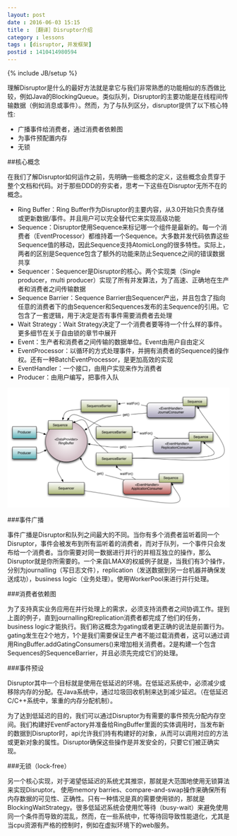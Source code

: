 ```yaml
---
layout: post
date : 2016-06-03 15:15
title : ［翻译］Disruptor介绍
category : lessons
tags : [disruptor, 并发框架]
postid : 1410414980594
---
```

{% include JB/setup %}

理解Disruptor是什么的最好方法就是拿它与我们非常熟悉的功能相似的东西做比较，例如Java的BlockingQueue。类似队列，Disruptor的主要功能是在线程间传输数据（例如消息或事件）。然而，为了与队列区分，disruptor提供了以下核心特性:

* 广播事件给消费者，通过消费者依赖图
* 为事件预配置内存
* 无锁

##核心概念

在我们了解Disruptor如何运作之前，先明确一些概念的定义，这些概念会贯穿于整个文档和代码。对于那些DDD的夯实者，思考一下这些在Disruptor无所不在的概念。

* Ring Buffer：Ring Buffer作为Disruptor的主要内容，从3.0开始只负责存储或更新数据/事件。并且用户可以完全替代它来实现高级功能
* Sequence：Disruptor使用Sequence来标记哪一个组件是最新的。每一个消费者（EventProcessor）都维持着一个Sequence。大多数并发代码依靠这些Sequence值的移动，因此Sequence支持AtomicLong的很多特性。实际上，两者的区别是Sequence包含了额外的功能来防止Sequence之间的错误数据共享
* Sequencer：Sequencer是Disruptor的核心。两个实现类（Single producer，multi producer）实现了所有并发算法，为了高速、正确地在生产者和消费者之间传输数据
* Sequence Barrier：Sequence Barrier由Sequencer产出，并且包含了指向任意的消费者下的由Sequencer和Sequences发布的主Sequence的引用。它包含了一套逻辑，用于决定是否有事件需要消费者去处理
* Wait Strategy：Wait Strategy决定了一个消费者要等待一个什么样的事件。更多细节在关于自由锁的章节中展开
* Event：生产者和消费者之间传输的数据单位。Event由用户自由定义
* EventProcessor：以循环的方式处理事件，并拥有消费者的Sequence的操作权。还有一种BatchEventProcessor，是更加高效的实现
* EventHandler：一个接口，由用户实现来作为消费者
* Producer：由用户编写，把事件入队

![image](../../assets/images/506285.png)

###事件广播

事件广播是Disruptor和队列之间最大的不同。当你有多个消费者监听着同一个Disruptor，事件会被发布到所有监听着的消费者，而对于队列，一个事件只会发布给一个消费者。当你需要对同一数据进行并行的并相互独立的操作，那么Disruptor就是你所需要的。一个来自LMAX的权威例子就是，当我们有3个操作，分别为journalling（写日志文件），replication（发送数据到另一台机器并确保发送成功），business logic（业务处理）。使用WorkerPool来进行并行处理。

###消费者依赖图

为了支持真实业务应用在并行处理上的需求，必须支持消费者之间协调工作。提到上面的例子，直到journalling和replication消费者都完成了他们的任务，business logic才能执行。我们称这概念为gating或者更正确的说法是前置行为。gating发生在2个地方，1个是我们需要保证生产者不能过载消费者，这可以通过调用RingBuffer.addGatingConsumers()来增加相关消费者。2是构建一个包含Sequences的SequenceBarrier，并且必须先完成它们的处理。

###事件预设

Disruptor其中一个目标就是使用在低延迟的环境。在低延迟系统中，必须减少或移除内存的分配。在Java系统中，通过垃圾回收机制来达到减少延迟。（在低延迟C/C++系统中，笨重的内存分配机制）。

为了达到低延迟的目的，我们可以通过Disruptor为有需要的事件预先分配内存空间。我们构建好EventFactory并准备给RingBuffer里面的实体调用时，当发布新的数据到Disruptor时，api允许我们持有构建好的对象，从而可以调用对应的方法或更新对象的属性。Disruptor确保这些操作是并发安全的，只要它们被正确实现。

###无锁（lock-free）

另一个核心实现，对于渴望低延迟的系统尤其推崇，那就是大范围地使用无锁算法来实现Disruptor。 使用memory barries、compare-and-swap操作来确保所有内存数据的可见性、正确性。只有一种情况是真的需要使用锁的，那就是BlockingWaitStrategy。很多低延迟系统会使用忙等待（busy-wait）来避免使用同一个条件而导致的混乱，然而，在一些系统中，忙等待回导致性能退化，尤其是当cpu资源有严格的控制时，例如在虚拟环境下的web服务。

